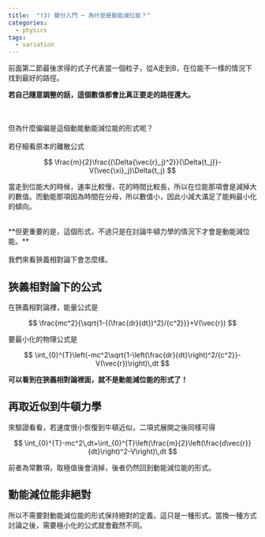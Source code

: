 ```yaml
---
title:  "(3) 變分入門 ─ 為什麼是動能減位能？"
categories:
  - physics
tags:
  - variation
---
```



前面第二節最後求得的式子代表當一個粒子，從A走到B，在位能不一樣的情況下找到最好的路徑。

**若自己隨意調整的話，這個數值都會比真正要走的路徑還大。**

<br>
<br>
但為什麼偏偏是這個動能動能減位能的形式呢？

<br>
<br>
若仔細看原本的離散公式

$$
\frac{m}{2}\frac{(\Delta{\vec{r}_j)^2}}{\Delta{t_j}}-V(\vec{\xi}_j)\Delta{t_j}
$$

當走到位能大的時候，速率比較慢，花的時間比較長，所以在位能那項會是減掉大的數值。而動能那項因為時間在分母，所以數值小，因此小減大滿足了能夠最小化的傾向。

<br>
**但更重要的是，這個形式，不過只是在討論牛頓力學的情況下才會是動能減位能。**

<br>
<br>
我們來看狹義相對論下會怎麼樣。

<br>

## 狹義相對論下的公式

在狹義相對論裡，能量公式是

$$
\frac{mc^2}{\sqrt{1-{(\frac{dr}{dt})^2}/{c^2}}}+V(\vec{r})
$$

要最小化的物理公式是

$$
\int_{0}^{T}\left(-mc^2\sqrt{1-\left(\frac{dr}{dt}\right)^2/{c^2}}-V(\vec{r})\right)\,dt
$$

**可以看到在狹義相對論裡面，就不是動能減位能的形式了！**

## 再取近似到牛頓力學

來驗證看看，若速度很小恢復到牛頓近似，二項式展開之後同樣可得

$$
\int_{0}^{T}-mc^2\,dt+\int_{0}^{T}\left(\frac{m}{2}\left(\frac{d\vec{r}}{dt}\right)^2-V\right)\,dt
$$

前者為常數項，取極值後會消掉，後者仍然回到動能減位能的形式。

## 動能減位能非絕對

所以不需要對動能減位能的形式保持絕對的定義，這只是一種形式。當換一種方式討論之後，需要極小化的公式就會截然不同。
